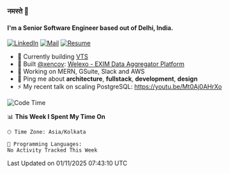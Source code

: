 ### नमस्ते 🙏

#### I'm a Senior Software Engineer based out of Delhi, India.

[![LinkedIn](https://img.shields.io/badge/linkedin-%230077B5.svg)](https://linkedin.com/in/sambhav2612)
[![Mail](https://img.shields.io/badge/gmail-D14836)](mailto:sambhavjain2612@gmail.com)
[![Resume](https://img.shields.io/badge/resume-%23#FFFF00.svg)](https://mega.nz/file/IjA3yaoB#BFfQg1-aKva0piAd_wWs8Hf5dlnYRQ2ZkwtYwNMzBhA)

- 🏢 Currently building [VTS](https://github.com/Sambhav-VTS)
- 💅 Built [@xencov](https://github.com/xencov): [Welexo - EXIM Data Aggregator Platform](https://welexo.com)
- 🌱 Working on MERN, GSuite, Slack and AWS
- 💬 Ping me about **architecture**, **fullstack**, **development**, **design**
- ⚡️ My recent talk on scaling PostgreSQL: https://youtu.be/Mt0Aj0AHrXo

<!--START_SECTION:waka-->
![Code Time](http://img.shields.io/badge/Code%20Time-3%2C876%20hrs%2048%20mins-blue)

📊 **This Week I Spent My Time On** 

```text
🕑︎ Time Zone: Asia/Kolkata

💬 Programming Languages: 
No Activity Tracked This Week
```


 Last Updated on 01/11/2025 07:43:10 UTC
<!--END_SECTION:waka-->

